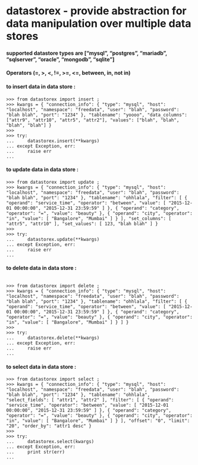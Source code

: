 # datastorex - provide abstraction for data manipulation over multiple data stores

#### supported datastore types are [“mysql”, “postgres”, “mariadb”, “sqlserver”, “oracle”, “mongodb”, “sqlite”]
#### Operators (=, >, <, !=, >=, <=, between, in, not in)


#### to insert data in data store :
```
>>> from datastorex import insert ;
>>> kwargs = { "connection_info": { "type": "mysql", "host": "localhost", "namespace": "freedata", "user": "blah", "password": "blah blah", "port": "1234" }, "tablename": "yoooo", "data_columns": ["attr9", "attr10", "attr5", "attr2"], "values": ["blah", "blah", "blah", "blah"] }
>>> 
>>> try:
...     datastorex.insert(**kwargs)
... except Exception, err:
...     raise err
... 
```

#### to update data in data store :
```
>>> from datastorex import update ;
>>> kwargs = { "connection_info": { "type": "mysql", "host": "localhost", "namespace": "freedata", "user": "blah", "password": "blah blah", "port": "1234" }, "tablename": "ohhlala", "filter": [ { "operand": "service_time", "operator": "between", "value": [ "2015-12-01 00:00:00", "2015-12-31 23:59:59" ] }, { "operand": "category", "operator": "=", "value": "beauty" }, { "operand": "city", "operator": "in", "value": [ "Bangalore", "Mumbai" ] } ], "set_columns": [ "attr5", "attr10" ], "set_values": [ 123, "blah blah" ] }
>>> 
>>> try:
...     datastorex.update(**kwargs)
... except Exception, err:
...     raise err
... 
```

#### to delete data in data store :
```

>>> from datastorex import delete ;
>>> kwargs = { "connection_info": { "type": "mysql", "host": "localhost", "namespace": "freedata", "user": "blah", "password": "blah blah", "port": "1234" }, "tablename": "ohhlala", "filter": [ { "operand": "service_time", "operator": "between", "value": [ "2015-12-01 00:00:00", "2015-12-31 23:59:59" ] }, { "operand": "category", "operator": "=", "value": "beauty" }, { "operand": "city", "operator": "in", "value": [ "Bangalore", "Mumbai" ] } ] }
>>> 
>>> try:
...     datastorex.delete(**kwargs)
... except Exception, err:
...     raise err
... 
```

#### to select data in data store :
```
>>> from datastorex import select ;
>>> kwargs = { "connection_info": { "type": "mysql", "host": "localhost", "namespace": "freedata", "user": "blah", "password": "blah blah", "port": "1234" }, "tablename": "ohhlala", "select_fields": [ "attr1", "attr2" ], "filter": [ { "operand": "service_time", "operator": "between", "value": [ "2015-12-01 00:00:00", "2015-12-31 23:59:59" ] }, { "operand": "category", "operator": "=", "value": "beauty" }, { "operand": "city", "operator": "in", "value": [ "Bangalore", "Mumbai" ] } ], "offset": "0", "limit": "20", "order_by": "attr1 desc" }
>>> 
>>> try:
...     datastorex.select(kwargs)
... except Exception, err:
...     print str(err)
... 
```


 

